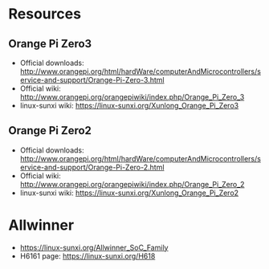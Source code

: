 # Resources

## Orange Pi Zero3

* Official downloads: http://www.orangepi.org/html/hardWare/computerAndMicrocontrollers/service-and-support/Orange-Pi-Zero-3.html
* Official wiki: http://www.orangepi.org/orangepiwiki/index.php/Orange_Pi_Zero_3
* linux-sunxi wiki: https://linux-sunxi.org/Xunlong_Orange_Pi_Zero3

## Orange Pi Zero2

* Official downloads: http://www.orangepi.org/html/hardWare/computerAndMicrocontrollers/service-and-support/Orange-Pi-Zero-2.html
* Official wiki: http://www.orangepi.org/orangepiwiki/index.php/Orange_Pi_Zero_2
* linux-sunxi wiki: https://linux-sunxi.org/Xunlong_Orange_Pi_Zero2

# Allwinner

* https://linux-sunxi.org/Allwinner_SoC_Family
* H6161 page: https://linux-sunxi.org/H618
